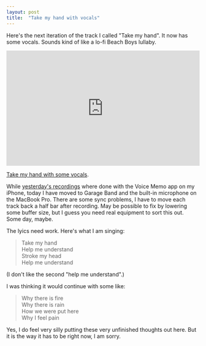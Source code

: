 ```yaml
---
layout: post
title:  "Take my hand with vocals"
---
```


Here's the next iteration of the track I called "Take my hand". It now has some vocals. Sounds kind of like a lo-fi Beach Boys lullaby. 

<iframe 
    width="100%" 
    height="300" 
    scrolling="no" 
    frameborder="no" 
    allow="autoplay" 
    src="https://w.soundcloud.com/player/?url=https%3A//api.soundcloud.com/tracks/848852035&color=%23ff5500&auto_play=false&hide_related=false&show_comments=true&show_user=true&show_reposts=false&show_teaser=true&visual=true">
</iframe>

[Take my hand with some vocals](https://soundcloud.com/skagedal/take-my-hand-with-some-vocals).

While [yesterday's recordings](/posts/2020-06-28-two-small-song-embryos) where done with the Voice Memo app on my iPhone, today I have moved to Garage Band and the built-in microphone on the MacBook Pro. There are some sync problems,  I have to move each track back a half bar after recording. May be possible to fix by lowering some buffer size, but I guess you need real equipment to sort this out. Some day, maybe. 

The lyics need work. Here's what I am singing:

> Take my hand<br />
> Help me understand<br />
> Stroke my head<br />
> Help me understand

(I don't like the second "help me understand".)

I was thinking it would continue with some like:

> Why there is fire<br />
> Why there is rain<br />
> How we were put here<br />
> Why I feel pain

Yes, I do feel very silly putting these very unfinished thoughts out here. But it is the way it has to be right now, I am sorry.